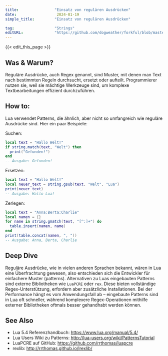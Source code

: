 ```yaml
---
title:                "Einsatz von regulären Ausdrücken"
date:                  2024-01-19
simple_title:         "Einsatz von regulären Ausdrücken"

tag:                  "Strings"
editURL:              "https://github.com/dogweather/forkful/blob/master/content/de/lua/using-regular-expressions.md"
---
```


{{< edit_this_page >}}

## Was & Warum?
Reguläre Ausdrücke, auch Regex genannt, sind Muster, mit denen man Text nach bestimmten Regeln durchsucht, ersetzt oder aufteilt. Programmierer nutzen sie, weil sie mächtige Werkzeuge sind, um komplexe Textbearbeitungen effizient durchzuführen.

## How to:
Lua verwendet Patterns, die ähnlich, aber nicht so umfangreich wie reguläre Ausdrücke sind. Hier ein paar Beispiele:

Suchen:
```Lua
local text = "Hallo Welt!"
if string.match(text, "Welt") then
  print("Gefunden!")
end
-- Ausgabe: Gefunden!
```

Ersetzen:
```Lua
local text = "Hallo Welt!"
local neuer_text = string.gsub(text, "Welt", "Lua")
print(neuer_text)
-- Ausgabe: Hallo Lua!
```

Zerlegen:
```Lua
local text = "Anna:Berta:Charlie"
local namen = {}
for name in string.gmatch(text, "[^:]+") do
  table.insert(namen, name)
end
print(table.concat(namen, ", "))
-- Ausgabe: Anna, Berta, Charlie
```

## Deep Dive
Reguläre Ausdrücke, wie in vielen anderen Sprachen bekannt, wären in Lua eine Überfrachtung gewesen, also entschieden sich die Entwickler für einfachere Muster (patterns). Alternativen zu Luas eingebauten Patterns sind externe Bibliotheken wie `LuaPCRE` oder `rex`. Diese bieten vollständige Regex-Unterstützung, erfordern aber zusätzliche Installationen. Bei der Performance hängt es vom Anwendungsfall ab – eingebaute Patterns sind in Lua oft schneller, während komplexere Regex-Operationen mithilfe externer Bibliotheken oftmals besser gehandhabt werden können.

## See Also
- Lua 5.4 Referenzhandbuch: https://www.lua.org/manual/5.4/
- Lua Users Wiki zu Patterns: http://lua-users.org/wiki/PatternsTutorial
- LuaPCRE auf GitHub: https://github.com/rrthomas/luapcre
- rexlib: http://rrthomas.github.io/lrexlib/
